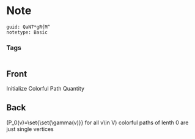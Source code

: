 # Note
```
guid: QaN7*gR{M^
notetype: Basic
```

### Tags
```
```

## Front
Initialize Colorful Path Quantity

## Back
\(P_0(v)=\set{\set{\gamma(v)}} for all v\in V\)
colorful paths of lenth 0 are just single vertices
